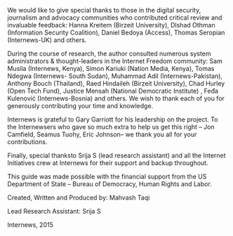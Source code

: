 We would like to give special thanks to those in the digital security, journalism and advocacy communities who contributed critical review and invaluable feedback: Hanna Kreitem (Birzeit University), Dlshad Othman (Information Security Coalition), Daniel Bedoya (Access), Thomas Seropian (Internews-UK) and others. 

During the course of research, the author consulted numerous system administrators & thought-leaders in the Internet Freedom community: Sam Musila (Internews, Kenya), Simon Kariuki (Nation Media, Kenya), Tomas Ndegwa (Internews- South Sudan), Muhammad Adil (Internews-Pakistan), Anthony Bouch (Thailand), Raed Hindaileh (Birzeit University), Chad Hurley (Open Tech Fund), Justice Mensah (National Democratic Institute) , Feđa Kulenović (Internews-Bosnia) and others. We wish to thank each of you for generously contributing your time and knowledge.

Internews is grateful to Gary Garriott for his leadership on the project. To the Internewsers who gave so much extra to help us get this right – Jon Camfield, Seamus Tuohy, Eric Johnson– we thank you all for your contributions. 

Finally, special thanksto Srija S (lead research assistant) and all the Internet Initiatives crew at Internews for their support and backup throughout.

This guide was made possible with the financial support from the US Department of State – Bureau of Democracy, Human Rights and Labor. 

Created, Written and Produced by: Mahvash Taqi 

Lead Research Assistant: Srija S


Internews, 2015 

